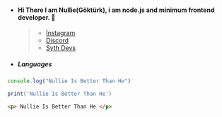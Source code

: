 * #### Hi There I am Nullie(Göktürk), i am node.js and minimum frontend developer. 🌙
   > * [İnstagram](https://www.instagram.com/gokturk.topal18/)
   > * [Discord]()
   > * [Syth Devs]()

-  ##### Languages

```js
console.log("Nullie Is Better Than He")
```
```lua
print('Nullie Is Better Than He')
```
```html
<p> Nullie Is Better Than He </p>
```


